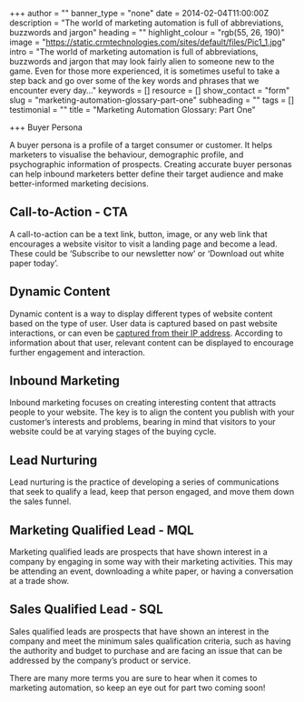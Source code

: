 +++
author = ""
banner_type = "none"
date = 2014-02-04T11:00:00Z
description = "The world of marketing automation is full of abbreviations, buzzwords and jargon"
heading = ""
highlight_colour = "rgb(55, 26, 190)"
image = "https://static.crmtechnologies.com/sites/default/files/Pic1_1.jpg"
intro = "The world of marketing automation is full of abbreviations, buzzwords and jargon that may look fairly alien to someone new to the game. Even for those more experienced, it is sometimes useful to take a step back and go over some of the key words and phrases that we encounter every day…"
keywords = []
resource = []
show_contact = "form"
slug = "marketing-automation-glossary-part-one"
subheading = ""
tags = []
testimonial = ""
title = "Marketing Automation Glossary: Part One"

+++
Buyer Persona

A buyer persona is a profile of a target consumer or customer. It helps marketers to visualise the behaviour, demographic profile, and psychographic information of prospects. Creating accurate buyer personas can help inbound marketers better define their target audience and make better-informed marketing decisions.

## Call-to-Action - CTA

A call-to-action can be a text link, button, image, or any web link that encourages a website visitor to visit a landing page and become a lead. These could be ‘Subscribe to our newsletter now’ or ‘Download out white paper today’.

## Dynamic Content

Dynamic content is a way to display different types of website content based on the type of user. User data is captured based on past website interactions, or can even be [captured from their IP address](http://www.crmtechnologies.com/what-we-do/products/demandbase.html). According to information about that user, relevant content can be displayed to encourage further engagement and interaction.

## Inbound Marketing

Inbound marketing focuses on creating interesting content that attracts people to your website. The key is to align the content you publish with your customer’s interests and problems, bearing in mind that visitors to your website could be at varying stages of the buying cycle.

## Lead Nurturing

Lead nurturing is the practice of developing a series of communications that seek to qualify a lead, keep that person engaged, and move them down the sales funnel.

## Marketing Qualified Lead - MQL

Marketing qualified leads are prospects that have shown interest in a company by engaging in some way with their marketing activities. This may be attending an event, downloading a white paper, or having a conversation at a trade show.

## Sales Qualified Lead - SQL

Sales qualified leads are prospects that have shown an interest in the company and meet the minimum sales qualification criteria, such as having the authority and budget to purchase and are facing an issue that can be addressed by the company’s product or service.

There are many more terms you are sure to hear when it comes to marketing automation, so keep an eye out for part two coming soon!